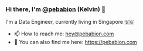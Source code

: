 ### Hi there, I'm [@pebabion](https://twitter.com/pebabiion) (Kelvin) 👋

I'm a Data Engineer, currently living in Singapore 🇸🇬

- 📫 How to reach me: <hey@pebabion.com>
- 🏡 You can also find me here: <https://pebabion.com>

<!--
**kelvin1794/kelvin1794** is a ✨ _special_ ✨ repository because its `README.md` (this file) appears on your GitHub profile.

Here are some ideas to get you started:

- 🔭 I’m currently working on ...
- 🌱 I’m currently learning ...
- 👯 I’m looking to collaborate on ...
- 🤔 I’m looking for help with ...
- 💬 Ask me about ...
- 📫 How to reach me: ...
- 😄 Pronouns: ...
- ⚡ Fun fact: ...
-->
